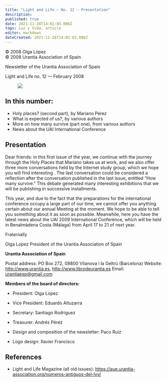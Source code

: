 ```yaml
---
title: "Light and Life — No. 12 — Presentation"
description: 
published: true
date: 2021-11-28T14:02:03.086Z
tags: Luz y Vida, article
editor: markdown
dateCreated: 2021-11-28T14:02:03.086Z
---
```


<p class="v-card v-sheet theme--light gray lighten-3 px-2">© 2008 Olga López<br>© 2008 Urantia Association of Spain</p>


Newsletter of the Urantia Association of Spain

Light and Life no. 12 — February 2008

<figure id="Figure_1" class="image urantiapedia">
<img src="/image/article/Luz_y_Vida/LyV1/01.jpg">
</figure>

## In this number:

- Holy places? (second part), by Mariano Pérez
- What is expected of us?, by various authors
- More on how many survive (part one), from various authors
- News about the UAI International Conference


## Presentation

Dear friends: in this first issue of the year, we continue with the journey through the Holy Places that Mariano takes us at work, and we also offer three more conversations held by the Internet study group, which we hope you will find interesting . The last conversation could be considered a reflection after the conversation published in the last issue, entitled “How many survive.” This debate generated many interesting exhibitions that we will be publishing in successive installments.

This year, and due to the fact that the preparations for the international conference occupy a large part of our time, we cannot offer you anything certain about our annual Meeting at the moment. We hope to be able to tell you something about it as soon as possible. Meanwhile, here you have the latest news about the UAI 2009 International Conference, which will be held in Benalmádena Costa (Málaga) from April 17 to 21 of next year.

Fraternally

Olga Lopez
President of the Urantia Association of Spain

**Urantia Association of Spain**

Postal address: PO Box 272, 08800 Vilanova i la Geltrú (Barcelona)
Website: http://www.urantia.es, http://www.librodeurantia.es
Email: urantiaesp@gmail.com

**Members of the board of directors:**

- President: Olga Lopez
- Vice President: Eduardo Altuzarra
- Secretary: Santiago Rodriguez
- Treasurer: Andrés Pérez

- Design and composition of the newsletter: Paco Ruiz
- Logo design: Xavier Francisco

## References

- Light and Life Magazine (all old issues): https://aue.urantia-association.org/numeros-antiguos-del-lyv/

